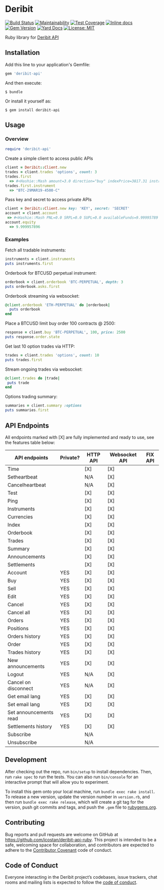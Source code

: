 # Deribit

[![Build Status](https://travis-ci.org/icostan/deribit-api-ruby.svg?branch=master)](https://travis-ci.org/icostan/deribit-api-ruby)
[![Maintainability](https://api.codeclimate.com/v1/badges/1e100fc78c8ebaa8b4b5/maintainability)](https://codeclimate.com/github/icostan/deribit-api-ruby/maintainability)
[![Test Coverage](https://api.codeclimate.com/v1/badges/1e100fc78c8ebaa8b4b5/test_coverage)](https://codeclimate.com/github/icostan/deribit-api-ruby/test_coverage)
[![Inline docs](http://inch-ci.org/github/icostan/deribit-api-ruby.svg?branch=master)](http://inch-ci.org/github/icostan/deribit-api-ruby)
[![Gem Version](https://badge.fury.io/rb/deribit-api.svg)](https://badge.fury.io/rb/deribit-api)
[![Yard Docs](https://img.shields.io/badge/yard-docs-blue.svg)](https://www.rubydoc.info/gems/deribit-api)
[![License: MIT](https://img.shields.io/badge/license-MIT-blue.svg)](https://github.com/icostan/deribit-api-ruby/blob/master/LICENSE)

Ruby library for [Deribit API](https://docs.deribit.com)

## Installation

Add this line to your application's Gemfile:

```ruby
gem 'deribit-api'
```

And then execute:

    $ bundle

Or install it yourself as:

    $ gem install deribit-api

## Usage

### Overview

```ruby
require 'deribit-api'
```

Create a simple client to access public APIs

```ruby
client = Deribit::Client.new
trades = client.trades 'options', count: 3
trades.first
  => #<Hashie::Mash amount=3.0 direction="buy" indexPrice=3817.31 instrument="BTC-29MAR19-4500-C" iv=60.33 price=0.016 quantity=3.0 tickDirection=0 timeStamp=1551274556589 tradeId=16055937 tradeSeq=712>
trades.first.instrument
  => "BTC-29MAR19-4500-C"
```

Pass key and secret to access private APIs

```ruby
client = Deribit::Client.new key: 'KEY', secret: 'SECRET'
account = client.account
 => #<Hashie::Mash PNL=0.0 SRPL=0.0 SUPL=0.0 availableFunds=9.99995789 balance=9.99995789 currency="BTC" deltaTotal=0.0 depositAddress="2N6SU5Yjn7AfYcT89QyeeHvHyZoqTt2GLyi" equity=9.999957896 futuresPNL=0.0 futuresSRPL=0.0 futuresSUPL=0.0 initialMargin=0.0 maintenanceMargin=0.0 marginBalance=9.99995789 optionsD=0.0 optionsG=0.0 optionsPNL=0.0 optionsSRPL=0.0 optionsSUPL=0.0 optionsTh=0.0 optionsV=0.0 sessionFunding=0.0>
account.equity
  => 9.999957896
```

### Examples

Fetch all tradable instruments:

```ruby
instruments = client.instruments
puts instruments.first
```

Orderbook for BTCUSD perpetual instrument:

```ruby
orderbook = client.orderbook 'BTC-PERPETUAL', depth: 3
puts orderbook.asks.first
```

Orderbook streaming via websocket:

```ruby
@client.orderbook 'ETH-PERPETUAL' do |orderbook|
  puts orderbook
end
```

 Place a BTCUSD limit buy order 100 contracts @ 2500:

```ruby
response = client.buy 'BTC-PERPETUAL', 100, price: 2500
puts response.order.state
```

Get last 10 option trades via HTTP:

```ruby
trades = client.trades 'options', count: 10
puts trades.first
```

Stream ongoing trades via websocket:

```ruby
@client.trades do |trade|
 puts trade
end
```

Options trading summary:

```ruby
summaries = client.summary :options
puts summaries.first
```

## API Endpoints

All endpoints marked with [X] are fully implemented and ready to use, see the features table below:

API endpoints | Private? | HTTP API | Websocket API | FIX API |
--------------|----------|----------|---------------|---------|
Time || [X] | [X] ||
Setheartbeat || N/A | [X] ||
Cancelheartbeat || N/A | [X] ||
Test || [X] | [X] ||
Ping || [X] | [X] ||
Instruments || [X] | [X] ||
Currencies || [X] | [X] ||
Index || [X] | [X] ||
Orderbook || [X] | [X] ||
Trades || [X] | [X] ||
Summary || [X] | [X] ||
Announcements || [X] | [X] ||
Settlements || [X] | [X] ||
Account | YES | [X] | [X] ||
Buy | YES | [X] | [X] ||
Sell | YES | [X] | [X] ||
Edit | YES | [X] | [X] ||
Cancel | YES | [X] | [X] ||
Cancel all | YES | [X] | [X] ||
Orders | YES | [X] | [X] ||
Positions | YES | [X] | [X]||
Orders history | YES | [X] | [X] ||
Order | YES | [X] |[X]||
Trades history | YES | [X] | [X] ||
New announcements | YES | [X] | [X] ||
Logout | YES | N/A | [X] ||
Cancel on disconnect | YES | N/A | [X] ||
Get email lang | YES | [X] | [X] ||
Set email lang | YES | [X] | [X] ||
Set announcements read | YES | [X] | [X] ||
Settlements history | YES | [X] | [X] ||
Subscribe | | N/A |  ||
Unsubscribe | | N/A |  ||

## Development

After checking out the repo, run `bin/setup` to install dependencies. Then, run `rake spec` to run the tests. You can also run `bin/console` for an interactive prompt that will allow you to experiment.

To install this gem onto your local machine, run `bundle exec rake install`. To release a new version, update the version number in `version.rb`, and then run `bundle exec rake release`, which will create a git tag for the version, push git commits and tags, and push the `.gem` file to [rubygems.org](https://rubygems.org).

## Contributing

Bug reports and pull requests are welcome on GitHub at https://github.com/icostan/deribit-api-ruby. This project is intended to be a safe, welcoming space for collaboration, and contributors are expected to adhere to the [Contributor Covenant](http://contributor-covenant.org) code of conduct.

## Code of Conduct

Everyone interacting in the Deribit project’s codebases, issue trackers, chat rooms and mailing lists is expected to follow the [code of conduct](https://github.com/icostan/deribit/blob/master/CODE_OF_CONDUCT.md).
